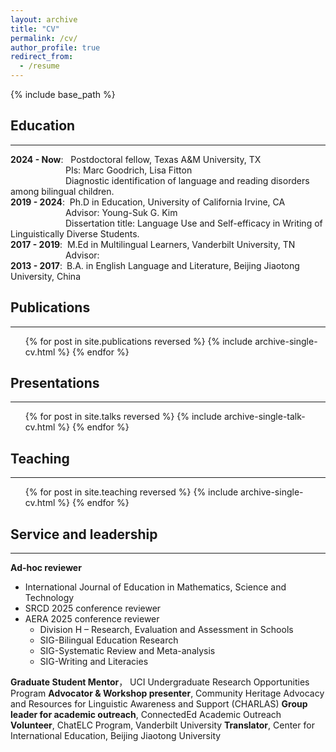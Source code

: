 ```yaml
---
layout: archive
title: "CV"
permalink: /cv/
author_profile: true
redirect_from:
  - /resume
---
```


{% include base_path %}


## Education
------
**2024 - Now**: &nbsp; Postdoctoral fellow, Texas A&M University, TX  
&emsp;&emsp;&emsp;&emsp;&emsp;&emsp;&nbsp;PIs: Marc Goodrich, Lisa Fitton  
&emsp;&emsp;&emsp;&emsp;&emsp;&emsp;&nbsp;Diagnostic identification of language and reading disorders among bilingual children.  
**2019 - 2024**:&nbsp; Ph.D in Education, University of California Irvine, CA  
&emsp;&emsp;&emsp;&emsp;&emsp;&emsp;&nbsp;Advisor: Young-Suk G. Kim  
&emsp;&emsp;&emsp;&emsp;&emsp;&emsp;&nbsp;Dissertation title: Language Use and Self-efficacy in Writing of Linguistically Diverse Students.  
**2017 - 2019**:&nbsp; M.Ed in Multilingual Learners, Vanderbilt University, TN  
&emsp;&emsp;&emsp;&emsp;&emsp;&emsp;&nbsp;Advisor:  
**2013 - 2017**:&ensp;B.A. in English Language and Literature, Beijing Jiaotong University, China

  
## Publications
------
  <ul>{% for post in site.publications reversed %}
    {% include archive-single-cv.html %}
  {% endfor %}</ul>

  
## Presentations
------
  <ul>{% for post in site.talks reversed %}
    {% include archive-single-talk-cv.html  %}
  {% endfor %}</ul>

  
## Teaching
------
  <ul>{% for post in site.teaching reversed %}
    {% include archive-single-cv.html %}
  {% endfor %}</ul>

  
## Service and leadership
------
**Ad-hoc reviewer**
* International Journal of Education in Mathematics, Science and Technology
* SRCD 2025 conference reviewer
* AERA 2025 conference reviewer
  * Division H – Research, Evaluation and Assessment in Schools
  * SIG-Bilingual Education Research
  * SIG-Systematic Review and Meta-analysis
  * SIG-Writing and Literacies

**Graduate Student Mentor**， UCI Undergraduate Research Opportunities Program
**Advocator & Workshop presenter**, Community Heritage Advocacy and Resources for Linguistic
Awareness and Support (CHARLAS)
**Group leader for academic outreach**, ConnectedEd Academic Outreach
**Volunteer**, ChatELC Program, Vanderbilt University
**Translator**, Center for International Education, Beijing Jiaotong University
